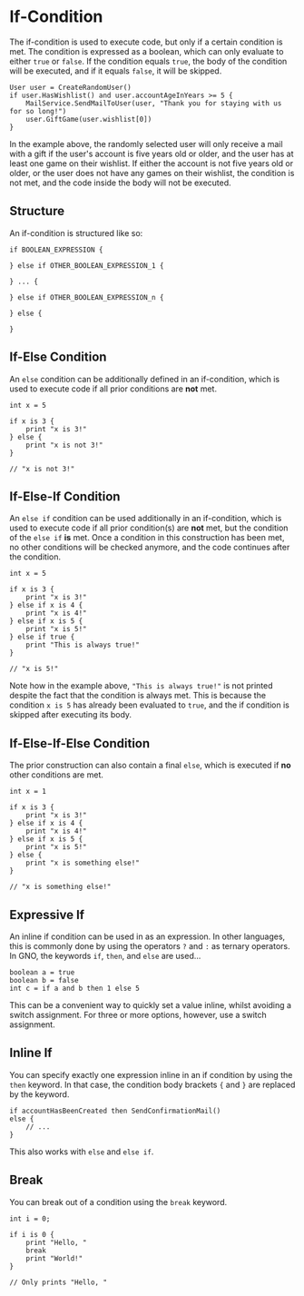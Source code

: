 # If-Condition

The if-condition is used to execute code, but only if a certain condition is met.
The condition is expressed as a boolean, which can only evaluate to either `true` or `false`.
If the condition equals `true`, the body of the condition will be executed, and if it equals
`false`, it will be skipped.

```gno
User user = CreateRandomUser()
if user.HasWishlist() and user.accountAgeInYears >= 5 {
    MailService.SendMailToUser(user, "Thank you for staying with us for so long!")
    user.GiftGame(user.wishlist[0])
}
```

In the example above, the randomly selected user will only receive a mail with a gift if the user's
account is five years old or older, and the user has at least one game on their wishlist. If either
the account is not five years old or older, or the user does not have any games on their wishlist,
the condition is not met, and the code inside the body will not be executed.

## Structure

An if-condition is structured like so:

```gno
if BOOLEAN_EXPRESSION {

} else if OTHER_BOOLEAN_EXPRESSION_1 {

} ... {

} else if OTHER_BOOLEAN_EXPRESSION_n {

} else {

}
```

## If-Else Condition

An `else` condition can be additionally defined in an if-condition, which is used to execute code
if all prior conditions are **not** met.

```gno
int x = 5

if x is 3 {
    print "x is 3!"
} else {
    print "x is not 3!"
}

// "x is not 3!"
```

## If-Else-If Condition

An `else if` condition can be used additionally in an if-condition, which is used to execute code
if all prior condition(s) are **not** met, but the condition of the `else if` **is** met. Once a
condition in this construction has been met, no other conditions will be checked anymore,
and the code continues after the condition.

```gno
int x = 5

if x is 3 {
    print "x is 3!"
} else if x is 4 {
    print "x is 4!"
} else if x is 5 {
    print "x is 5!"
} else if true {
    print "This is always true!"
}

// "x is 5!"
```

Note how in the example above, `"This is always true!"` is not printed despite the fact that the
condition is always met. This is because the condition `x is 5` has already been evaluated to
`true`, and the if condition is skipped after executing its body.

## If-Else-If-Else Condition

The prior construction can also contain a final `else`, which is executed if **no** other conditions
are met.

```gno
int x = 1

if x is 3 {
    print "x is 3!"
} else if x is 4 {
    print "x is 4!"
} else if x is 5 {
    print "x is 5!"
} else {
    print "x is something else!"
}

// "x is something else!"
```

## Expressive If

An inline if condition can be used in as an expression.
In other languages, this is commonly done by using the operators `?` and `:` as ternary operators.
In GNO, the keywords `if`, `then`, and `else` are used...

```gno
boolean a = true
boolean b = false
int c = if a and b then 1 else 5
```

This can be a convenient way to quickly set a value inline, whilst avoiding a switch assignment.
For three or more options, however, use a switch assignment.

## Inline If

You can specify exactly one expression inline in an if condition by using the `then` keyword.
In that case, the condition body brackets `{` and `}` are replaced by the keyword.

```gno
if accountHasBeenCreated then SendConfirmationMail()
else {
    // ...
}
```

This also works with `else` and `else if`.

## Break

You can break out of a condition using the `break` keyword.

```gno
int i = 0;

if i is 0 {
    print "Hello, "
    break
    print "World!"
}

// Only prints "Hello, "
```
